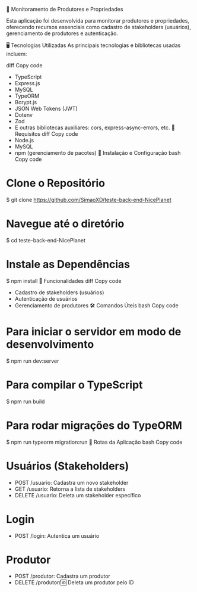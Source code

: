 🌱 Monitoramento de Produtores e Propriedades

Esta aplicação foi desenvolvida para monitorar produtores e propriedades, oferecendo recursos essenciais como cadastro de stakeholders (usuários), gerenciamento de produtores e autenticação.

🖥️ Tecnologias Utilizadas
As principais tecnologias e bibliotecas usadas incluem:

diff
Copy code

- TypeScript
- Express.js
- MySQL
- TypeORM
- Bcrypt.js
- JSON Web Tokens (JWT)
- Dotenv
- Zod
- E outras bibliotecas auxiliares: cors, express-async-errors, etc.
  🔧 Requisitos
  diff
  Copy code
- Node.js
- MySQL
- npm (gerenciamento de pacotes)
  🚀 Instalação e Configuração
  bash
  Copy code

# Clone o Repositório

$ git clone https://github.com/SimaoXD/teste-back-end-NicePlanet

# Navegue até o diretório

$ cd teste-back-end-NicePlanet

# Instale as Dependências

$ npm install
📌 Funcionalidades
diff
Copy code

- Cadastro de stakeholders (usuários)
- Autenticação de usuários
- Gerenciamento de produtores
  🛠️ Comandos Úteis
  bash
  Copy code

# Para iniciar o servidor em modo de desenvolvimento

$ npm run dev:server

# Para compilar o TypeScript

$ npm run build

# Para rodar migrações do TypeORM

$ npm run typeorm migration:run
🚩 Rotas da Aplicação
bash
Copy code

# Usuários (Stakeholders)

- POST /usuario: Cadastra um novo stakeholder
- GET /usuario: Retorna a lista de stakeholders
- DELETE /usuario: Deleta um stakeholder específico

# Login

- POST /login: Autentica um usuário

# Produtor

- POST /produtor: Cadastra um produtor
- DELETE /produtor/:id: Deleta um produtor pelo ID
